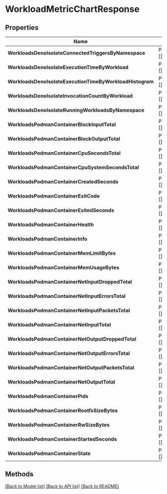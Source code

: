 # WorkloadMetricChartResponse

## Properties

Name | Type | Description | Notes
------------ | ------------- | ------------- | -------------
**WorkloadsDenoIsolateConnectedTriggersByNamespace** | Pointer to [][**ApexSeries**](ApexSeries.md) | JavaScript | [optional] 
**WorkloadsDenoIsolateExecutionTimeByWorkload** | Pointer to [][**ApexSeries**](ApexSeries.md) |  | [optional] 
**WorkloadsDenoIsolateExecutionTimeByWorkloadHistogram** | Pointer to [][**ApexSeries**](ApexSeries.md) |  | [optional] 
**WorkloadsDenoIsolateInvocationCountByWorkload** | Pointer to [][**ApexSeries**](ApexSeries.md) |  | [optional] 
**WorkloadsDenoIsolateRunningWorkloadsByNamespace** | Pointer to [][**ApexSeries**](ApexSeries.md) |  | [optional] 
**WorkloadsPodmanContainerBlockInputTotal** | Pointer to [][**ApexSeries**](ApexSeries.md) | Container | [optional] 
**WorkloadsPodmanContainerBlockOutputTotal** | Pointer to [][**ApexSeries**](ApexSeries.md) |  | [optional] 
**WorkloadsPodmanContainerCpuSecondsTotal** | Pointer to [][**ApexSeries**](ApexSeries.md) |  | [optional] 
**WorkloadsPodmanContainerCpuSystemSecondsTotal** | Pointer to [][**ApexSeries**](ApexSeries.md) |  | [optional] 
**WorkloadsPodmanContainerCreatedSeconds** | Pointer to [][**ApexSeries**](ApexSeries.md) |  | [optional] 
**WorkloadsPodmanContainerExitCode** | Pointer to [][**ApexSeries**](ApexSeries.md) |  | [optional] 
**WorkloadsPodmanContainerExitedSeconds** | Pointer to [][**ApexSeries**](ApexSeries.md) |  | [optional] 
**WorkloadsPodmanContainerHealth** | Pointer to [][**ApexSeries**](ApexSeries.md) |  | [optional] 
**WorkloadsPodmanContainerInfo** | Pointer to [][**ApexSeries**](ApexSeries.md) |  | [optional] 
**WorkloadsPodmanContainerMemLimitBytes** | Pointer to [][**ApexSeries**](ApexSeries.md) |  | [optional] 
**WorkloadsPodmanContainerMemUsageBytes** | Pointer to [][**ApexSeries**](ApexSeries.md) |  | [optional] 
**WorkloadsPodmanContainerNetInputDroppedTotal** | Pointer to [][**ApexSeries**](ApexSeries.md) |  | [optional] 
**WorkloadsPodmanContainerNetInputErrorsTotal** | Pointer to [][**ApexSeries**](ApexSeries.md) |  | [optional] 
**WorkloadsPodmanContainerNetInputPacketsTotal** | Pointer to [][**ApexSeries**](ApexSeries.md) |  | [optional] 
**WorkloadsPodmanContainerNetInputTotal** | Pointer to [][**ApexSeries**](ApexSeries.md) |  | [optional] 
**WorkloadsPodmanContainerNetOutputDroppedTotal** | Pointer to [][**ApexSeries**](ApexSeries.md) |  | [optional] 
**WorkloadsPodmanContainerNetOutputErrorsTotal** | Pointer to [][**ApexSeries**](ApexSeries.md) |  | [optional] 
**WorkloadsPodmanContainerNetOutputPacketsTotal** | Pointer to [][**ApexSeries**](ApexSeries.md) |  | [optional] 
**WorkloadsPodmanContainerNetOutputTotal** | Pointer to [][**ApexSeries**](ApexSeries.md) |  | [optional] 
**WorkloadsPodmanContainerPids** | Pointer to [][**ApexSeries**](ApexSeries.md) |  | [optional] 
**WorkloadsPodmanContainerRootfsSizeBytes** | Pointer to [][**ApexSeries**](ApexSeries.md) |  | [optional] 
**WorkloadsPodmanContainerRwSizeBytes** | Pointer to [][**ApexSeries**](ApexSeries.md) |  | [optional] 
**WorkloadsPodmanContainerStartedSeconds** | Pointer to [][**ApexSeries**](ApexSeries.md) |  | [optional] 
**WorkloadsPodmanContainerState** | Pointer to [][**ApexSeries**](ApexSeries.md) |  | [optional] 

## Methods


[[Back to Model list]](../README.md#documentation-for-models) [[Back to API list]](../README.md#documentation-for-api-endpoints) [[Back to README]](../README.md)


